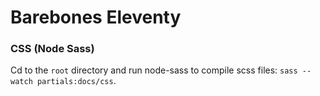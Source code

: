 # Barebones Eleventy 


### CSS (Node Sass)

Cd to the `root` directory and run node-sass to compile scss files: `sass --watch partials:docs/css`.